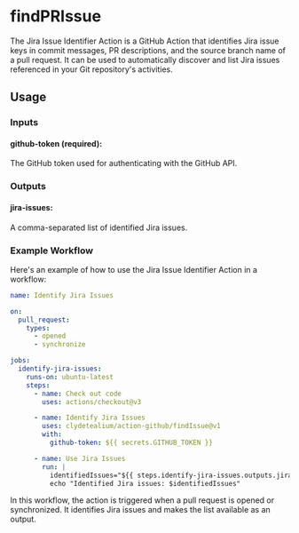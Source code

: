 # findPRIssue
The Jira Issue Identifier Action is a GitHub Action that identifies Jira issue keys in commit messages, PR descriptions, and the source branch name of a pull request. It can be used to automatically discover and list Jira issues referenced in your Git repository's activities.

## Usage
### Inputs
#### github-token (required):
The GitHub token used for authenticating with the GitHub API.

### Outputs
#### jira-issues:
A comma-separated list of identified Jira issues.

### Example Workflow
Here's an example of how to use the Jira Issue Identifier Action in a workflow:

```yaml
name: Identify Jira Issues

on:
  pull_request:
    types:
      - opened
      - synchronize

jobs:
  identify-jira-issues:
    runs-on: ubuntu-latest
    steps:
      - name: Check out code
        uses: actions/checkout@v3

      - name: Identify Jira Issues
        uses: clydetealium/action-github/findIssue@v1
        with:
          github-token: ${{ secrets.GITHUB_TOKEN }}

      - name: Use Jira Issues
        run: |
          identifiedIssues="${{ steps.identify-jira-issues.outputs.jira-issues }}"
          echo "Identified Jira issues: $identifiedIssues"
```
In this workflow, the action is triggered when a pull request is opened or synchronized. It identifies Jira issues and makes the list available as an output.
